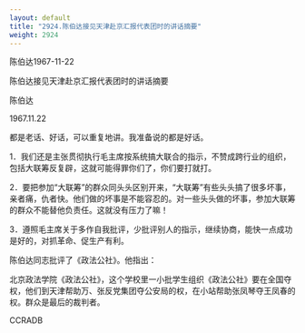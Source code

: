 ```yaml
---
layout: default
title: "2924.陈伯达接见天津赴京汇报代表团时的讲话摘要"
weight: 2924
---
```


陈伯达1967-11-22

陈伯达接见天津赴京汇报代表团时的讲话摘要

陈伯达

1967.11.22

都是老话、好话，可以重复地讲。我准备说的都是好话。

1．我们还是主张贯彻执行毛主席按系统搞大联合的指示，不赞成跨行业的组织，包括大联筹反复辟，这就可能得罪你们了，你们要打就打。

2．要把参加“大联筹”的群众同头头区别开来，“大联筹”有些头头搞了很多坏事，亲者痛，仇者快。他们做的坏事是不能容忍的。对一些头头做的坏事，参加大联筹的群众不能替他负责任。这就没有压力了嘛！

3．遵照毛主席关于多作自我批评，少批评别人的指示，继续协商，能快一点成功是好的，对抓革命、促生产有利。

陈伯达同志批评了《政法公社》。他指出：

北京政法学院《政法公社》，这个学校里一小批学生组织《政法公社》要在全国夺权，他们到天津帮助万、张反党集团夺公安局的权，在小站帮助张凤琴夺王凤春的权。群众是最后的裁判者。

CCRADB

